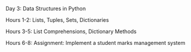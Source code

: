 Day 3: Data Structures in Python

Hours 1-2: Lists, Tuples, Sets, Dictionaries

Hours 3-5: List Comprehensions, Dictionary Methods

Hours 6-8: Assignment: Implement a student marks management system
